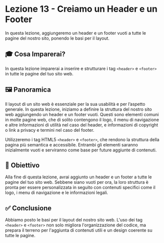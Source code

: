 # Lezione 13 - Creiamo un Header e un Footer

In questa lezione, aggiungeremo un header e un footer vuoti a tutte le pagine del nostro sito, ponendo le basi per il layout.

## 🎓 Cosa Imparerai?
In questa lezione imparerai a inserire e strutturare i tag `<header>` e `<footer>` in tutte le pagine del tuo sito web.

## 🖼️ Panoramica
Il layout di un sito web è essenziale per la sua usabilità e per l’aspetto generale. In questa lezione, iniziamo a definire la struttura del nostro sito web aggiungendo un header e un footer vuoti. Questi sono elementi comuni in molte pagine web, che di solito contengono il logo, il menu di navigazione e altre informazioni di utilità nel caso del header, e informazioni di copyright o link a privacy e termini nel caso del footer.

Utilizzeremo i tag HTML5 `<header>` e `<footer>`, che rendono la struttura della pagina più semantica e accessibile. Entrambi gli elementi saranno inizialmente vuoti e serviranno come base per future aggiunte di contenuti.

## 🎯 Obiettivo
Alla fine di questa lezione, avrai aggiunto un header e un footer a tutte le pagine del tuo sito web. Sebbene siano vuoti per ora, la loro struttura è pronta per essere personalizzata in seguito con contenuti specifici come il logo, i menu di navigazione e le informazioni legali.

## ✅ Conclusione
Abbiamo posto le basi per il layout del nostro sito web. L'uso dei tag `<header>` e `<footer>` non solo migliora l'organizzazione del codice, ma prepara il terreno per l'aggiunta di contenuti utili e un design coerente su tutte le pagine.
